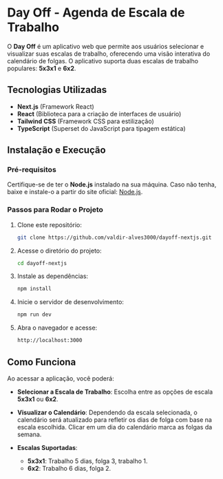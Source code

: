 # **Day Off - Agenda de Escala de Trabalho**

O **Day Off** é um aplicativo web que permite aos usuários selecionar e visualizar suas escalas de trabalho, oferecendo uma visão interativa do calendário de folgas. O aplicativo suporta duas escalas de trabalho populares: **5x3x1** e **6x2**.

## **Tecnologias Utilizadas**

- **Next.js** (Framework React)
- **React** (Biblioteca para a criação de interfaces de usuário)
- **Tailwind CSS** (Framework CSS para estilização)
- **TypeScript** (Superset do JavaScript para tipagem estática)

## **Instalação e Execução**

### **Pré-requisitos**

Certifique-se de ter o **Node.js** instalado na sua máquina. Caso não tenha, baixe e instale-o a partir do site oficial: [Node.js](https://nodejs.org/).

### **Passos para Rodar o Projeto**

1. Clone este repositório:
    ```bash
    git clone https://github.com/valdir-alves3000/dayoff-nextjs.git
    ```
   
2. Acesse o diretório do projeto:
    ```bash
    cd dayoff-nextjs
    ```
   
3. Instale as dependências:
    ```bash
    npm install
    ```

4. Inicie o servidor de desenvolvimento:
    ```bash
    npm run dev
    ```

5. Abra o navegador e acesse:
    ```bash
    http://localhost:3000
    ```

## **Como Funciona**

Ao acessar a aplicação, você poderá:

- **Selecionar a Escala de Trabalho**: Escolha entre as opções de escala **5x3x1** ou **6x2**.
  
- **Visualizar o Calendário**: Dependendo da escala selecionada, o calendário será atualizado para refletir os dias de folga com base na escala escolhida. Clicar em um dia do calendário marca as folgas da semana.

- **Escalas Suportadas**:
  - **5x3x1**: Trabalho 5 dias, folga 3, trabalho 1.
  - **6x2**: Trabalho 6 dias, folga 2.
